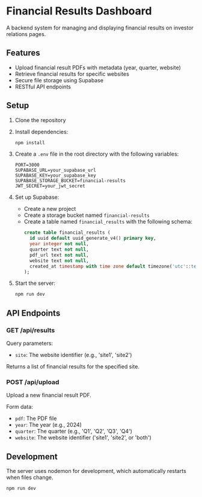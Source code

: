 # Financial Results Dashboard

A backend system for managing and displaying financial results on investor relations pages.

## Features

- Upload financial result PDFs with metadata (year, quarter, website)
- Retrieve financial results for specific websites
- Secure file storage using Supabase
- RESTful API endpoints

## Setup

1. Clone the repository
2. Install dependencies:
   ```bash
   npm install
   ```

3. Create a `.env` file in the root directory with the following variables:
   ```
   PORT=3000
   SUPABASE_URL=your_supabase_url
   SUPABASE_KEY=your_supabase_key
   SUPABASE_STORAGE_BUCKET=financial-results
   JWT_SECRET=your_jwt_secret
   ```

4. Set up Supabase:
   - Create a new project
   - Create a storage bucket named `financial-results`
   - Create a table named `financial_results` with the following schema:
     ```sql
     create table financial_results (
       id uuid default uuid_generate_v4() primary key,
       year integer not null,
       quarter text not null,
       pdf_url text not null,
       website text not null,
       created_at timestamp with time zone default timezone('utc'::text, now()) not null
     );
     ```

5. Start the server:
   ```bash
   npm run dev
   ```

## API Endpoints

### GET /api/results
Query parameters:
- `site`: The website identifier (e.g., 'site1', 'site2')

Returns a list of financial results for the specified site.

### POST /api/upload
Upload a new financial result PDF.

Form data:
- `pdf`: The PDF file
- `year`: The year (e.g., 2024)
- `quarter`: The quarter (e.g., 'Q1', 'Q2', 'Q3', 'Q4')
- `website`: The website identifier ('site1', 'site2', or 'both')

## Development

The server uses nodemon for development, which automatically restarts when files change.

```bash
npm run dev
``` 
